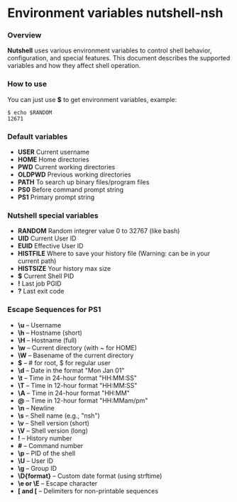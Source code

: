 # Environment variables nutshell-nsh

### Overview
**Nutshell** uses various environment variables to control shell behavior, configuration, and special features. This document describes the supported variables and how they affect shell operation.

### How to use
You can just use **$** to get environment variables, example:
```nsh
$ echo $RANDOM
12671
```

### Default variables
- **USER** Current username
- **HOME** Home directories
- **PWD** Current working directories
- **OLDPWD** Previous working directories
- **PATH** To search up binary files/program files
- **PS0** Before command prompt string
- **PS1** Primary prompt string

### Nutshell special variables
- **RANDOM** Random integrer value 0 to 32767 (like bash)
- **UID** Current User ID
- **EUID** Effective User ID
- **HISTFILE** Where to save your history file (Warning: can be in your current path)
- **HISTSIZE** Your history max size
- **$** Current Shell PID
- **!** Last job PGID
- **?** Last exit code

### Escape Sequences for PS1

- **\u** – Username
- **\h** – Hostname (short)
- **\H** – Hostname (full)
- **\w** – Current directory (with ~ for HOME)
- **\W** – Basename of the current directory
- **$** – # for root, $ for regular user
- **\d** – Date in the format "Mon Jan 01"
- **\t** – Time in 24-hour format "HH:MM:SS"
- **\T** – Time in 12-hour format "HH:MM:SS"
- **\A** – Time in 24-hour format "HH:MM"
- **\@** – Time in 12-hour format "HH:MMam/pm"
- **\n** – Newline
- **\s** – Shell name (e.g., "nsh")
- **\v** – Shell version (short)
- **\V** – Shell version (long)
- **\!** – History number
- **\#** – Command number
- **\p** – PID of the shell
- **\U** – User ID
- **\g** – Group ID
- **\D{format}** – Custom date format (using strftime)
- **\e or \E** – Escape character
- **\[ and \[** – Delimiters for non-printable sequences
